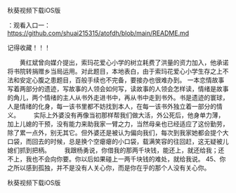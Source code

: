 秋葵视频下载iOS版

：观看入口一：https://github.com/shuai215315/atofdh/blob/main/README.md


记得收藏！！！



　　黄红斌曾向媒介提出，索玛花爱心小学的树立耗费了洪量的资力加入，他承诺将书院转捐赠乡当局运用。对此题目，本地表白，由于索玛花爱心小学生存之上不法和安定心腹之患题目，百般手续也不完备，要接办也很难办到。
一本恋情故事写着两部分的遗迹，写故事的人领会如何写，读故事的人领会怎样读，情绪是故事的角儿，两个情绪的主人从书外走进书中，再从书中走到书外。书是遗迹的寰球，人是情绪的化身，每一该书里都不妨找到本人，在每一该书外独立着一部分的情义。
　　实际上外婆没有再像当初那样帮我们做大活，外公死后，他身单力薄，加上儿媳的干预，没有能力来助我家一臂之力，当然母亲也已经适应了这份勤劳，除了累一点外，别无其它。但外婆还是被认为偏向我们，每次到我家她都会提个大口袋，而回去的时候，总是换个空瘪瘪的小口袋，载满笑容的往回赶，这无疑被儿媳们抓到把柄。
　　我跟杨勇说，你借我的那两千块钱，能还上，就还给我；还不上，我也不会向你要。你以后如果碰上一两千块钱的难处，就给我说。
	45、你之所以感到孤独，并不是没有人关心你，而是你在乎的那个人没有关心你。







秋葵视频下载iOS版
